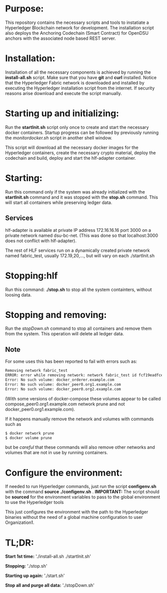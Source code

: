 ﻿# Purpose:

This repository contains the necessary scripts and tools to instatiate a Hyperledger Blockchain network for development.
The installation script also deploys the Anchoring Codechain (Smart Contract) for OpenDSU anchors with the associated node based REST server.

# Installation:

Installation of all the necessary components is achieved by running the **install-all.sh** script. Make sure that you have **git** and **curl** installed.
Notice that the Hyperledger Fabric network is downloaded and installed by executing the Hyperledger installation script from the internet. If security reasons arise download and execute the script manually.

# Starting up and initializing:

Run the **startInit.sh** script only once to create and start the necessary docker containers.
Startup progress can be followed by previously running the *monitordocker.sh* script in another shell window.

This script will download all the necessary docker images for the Hyperledger containers, create the necessary crypto material, deploy the codechain and build, deploy and start the hlf-adapter container.

# Starting:

Run this command only if the system was already initialized with the **startInit.sh** command and it was stopped with the **stop.sh** command. This will start all containers while preserving ledger data.

## Services

hlf-adapter is available at private IP address 172.16.16.16 port 3000 on a private network named dsu-bc-net. (This was done so that localhost:3000 does not conflict with hlf-adapter).

The rest of HLF services run on a dynamically created private network named fabric_test, usually 172.19,20,..., but will vary on each ./startInit.sh

# Stopping:hlf

Run this command: **./stop.sh** to stop all the system containters, without loosing data.

# Stopping and removing:

Run the *stopDown.sh* command to stop all containers and remove them from the system. This operation will delete all ledger data.

## Note

For some uses this has been reported to fail with errors such as:
```txt
Removing network fabric_test
ERROR: error while removing network: network fabric_test id fcf19eadfcea1635308b69394e3eea32dbf42171c9abb48948a2b386c4325030 has active endpoints
Error: No such volume: docker_orderer.example.com
Error: No such volume: docker_peer0.org1.example.com
Error: No such volume: docker_peer0.org2.example.com
```
(With some versions of docker-compose these volumes appear to be called
compose_peer0.org1.example.com network prune and not docker_peer0.org1.example.com).

If it happens manually remove the network and volumes with commands such as 
```sh
$ docker network prune
$ docker volume prune
```
but be *careful* that these commands will also remove other networks
and volumes that are not in use by running containers.

# Configure the environment:

If needed to run Hyperledger commands, just run the script **configenv.sh** with the command **source ./configenv.sh** . **IMPORTANT:** The script should be **sourced** for the environment variables to pass to the global environment to use the Hyperledger tools

This just configures the environment with the path to the Hyperledger binaries without the need of a global machine configuration to user Organization1.

# TL;DR:

**Start 1st time:**
 './install-all.sh
./startInit.sh'

**Stopping:**
 './stop.sh'

**Starting up again:**
 './start.sh'

**Stop all and purge all data:**
 './stopDown.sh'
